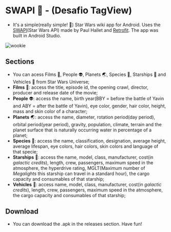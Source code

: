 # SWAPI :star2: - (Desafio TagView)

- It's a simple(really simple! :apple:) Star Wars wiki app for Android. Uses the [SWAPI](https://swapi.co/)(Star Wars API) made
by Paul Hallet and [Retrofit](https://square.github.io/retrofit/). The app was built in Android Studio.

![wookie](http://i.imgur.com/WkROMoo.jpg "wookie")

## Sections

- You can acess Films :movie_camera:, People :alien:, Planets :earth_asia:, Species :blowfish:, Starships :rocket: and Vehicles :police_car: from Star Wars Universe;
- **Films** :movie_camera:: access the title, episode id, the opening crawl, director, producer and  release date of the movie;
- **People** :alien:: access the name, birth year(BBY = before the battle of Yavin and ABY = after the battle of Yavin), eye color, gender, hair color, height, mass and skin color of a character;
- **Planets** :earth_asia:: access the name, diameter, rotation period(day period), orbital period(year period), gravity, population, climate, terrain and the planet surface that is naturally occurring water in percentage of a planet;
- **Species** :blowfish:: access the name, classification, designation, average height, average lifespan, eye colors, hair colors, skin colors and language of that specie;
- **Starships** :rocket:: access the name, model, class, manufacturer, cost(in *galactic credits*), length, crew, passengers, maximum speed in the atmosphere, the hyperdrive rating, MGLT(Maximum number of *Megalights* this starship can travel in a standard hour), the cargo capacity and consumables of that starship;
- **Vehicles** :police_car:: access name, model, class, manufacturer, cost(in *galactic credits*), length, crew, passengers, maximum speed in the atmosphere, the cargo capacity and consumables of that starship;

## Download

- You can download the .apk in the releases section. Have fun!
